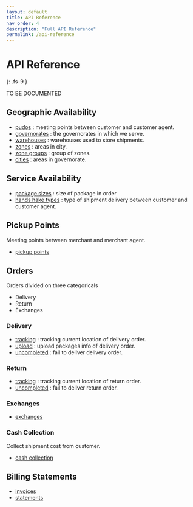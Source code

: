 ```yaml
---
layout: default
title: API Reference
nav_order: 4
description: "Full API Reference"
permalink: /api-reference
---
```


# API Reference
{: .fs-9 }

TO BE DOCUMENTED 


## Geographic Availability

- [pudos](#) : meeting points between customer and customer agent.
- [governorates](#) : the governorates in which we serve.
- [warehouses](#) : warehouses used to store shipments.
- [zones](#) : areas in city.
- [zone groups](#) : group of zones. 
- [cities](#) : areas in governorate.

## Service Availability

- [package sizes](#) : size of package in order
- [hands hake types](#) : type of shipment delivery between customer and customer agent.

## Pickup Points

Meeting points between merchant and merchant agent.
- [pickup points](#)

## Orders

Orders divided on three categoricals
- Delivery
- Return
- Exchanges

### Delivery

- [tracking](#) : tracking current location of delivery order.
- [upload](#) : upload packages info of delivery order.
- [uncompleted](#) : fail to deliver delivery order.

### Return

- [tracking](#) : tracking current location of return order.
- [uncompleted](#) : fail to deliver return order.

### Exchanges

- [exchanges](#) 

### Cash Collection

Collect shipment cost from customer.
- [cash collection](#) 

## Billing Statements

- [invoices](#) 
- [statements](#) 

